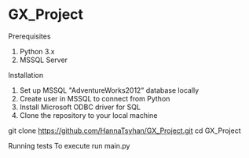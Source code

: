 # GX_Project

Prerequisites
1. Python 3.x
2. MSSQL Server

Installation
1. Set up MSSQL "AdventureWorks2012" database locally
2. Create user in MSSQL to connect from Python
3. Install Microsoft ODBC driver for SQL
4. Clone the repository to your local machine

git clone
https://github.com/HannaTsyhan/GX_Project.git
cd GX_Project

Running tests
To execute run main.py
